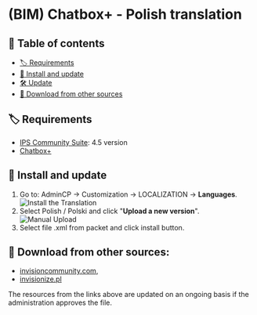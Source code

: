 # (BIM) Chatbox+ - Polish translation

## 📖 Table of contents
- [🏷️ Requirements](#requirements)
- [🧰 Install and update](#install)
- [🛠️ Update](#update)
- [🔌 Download from other sources](#download)

<a name="requirements"></a>
## 🏷️ Requirements
<ul>
  <li><a href="https://invisioncommunity.com/">IPS Community Suite</a>: 4.5 version</li>
  <li><a href="https://invisioncommunity.com/files/file/9342-chatbox/">Chatbox+</a></li>
</ul>

<a name="install"></a>
## 🧰 Install and update
<ol>
  <li>
    Go to: AdminCP -> Customization -> LOCALIZATION -> <b>Languages</b>.<br />
    <img src="https://axendev.net/github/lang/acpLang.png" alt="Install the Translation" />
  </li>
  <li>
    Select Polish / Polski and click "<b>Upload a new version</b>".<br />
    <img src="https://axendev.net/github/lang/uploadNewVersion.png" alt="Manual Upload" />
  </li>
  <li>Select file .xml from packet and click install button.</li>
</ol>

<a name="download"></a>
## 🔌 Download from other sources:
- [invisioncommunity.com](https://invisioncommunity.com/files/file/9676-polish-translation-app-bim-chatbox/),
- [invisionize.pl](https://forum.invisionize.pl/files/file/813-polish-translation-app-bim-chatbox/)
<p style="font-color: red">The resources from the links above are updated on an ongoing basis if the administration approves the file.</p>

